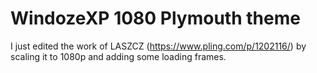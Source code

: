 # WindozeXP 1080 Plymouth theme

I just edited the work of LASZCZ (https://www.pling.com/p/1202116/) by scaling it to 1080p and adding some loading frames.

